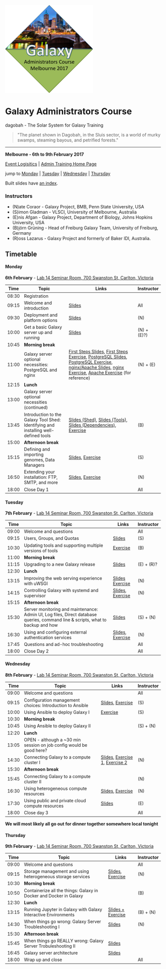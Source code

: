 ![gatc2017_logo.png](docs/shared-images/gatc2017_logo.png)

# Galaxy Administrators Course

dagobah - The Solar System for Galaxy Training
> "The planet shown in Dagobah, in the Sluis sector, is a world of murky swamps, steaming bayous, and petrified forests."

---
**Melbourne - 6th to 9th February 2017**

[Event Logisitics]() | [Admin Training Home Page]()

jump to [Monday](#monday) | [Tuesday](#tuesday) | [Wednesday](#wednesday) | [Thursday](#thursday)

Built slides have [an index](https://gvlproject.github.io/dagobah-training/).

### Instructors

* (N)ate Coraor - Galaxy Project, BMB, Penn State University, USA
* (S)imon Gladman - VLSCI, University of Melbourne, Australia
* (E)nis Afgan - Galaxy Project, Department of Biology, Johns Hopkins University, USA
* (B)jörn Grüning - Head of Freiburg Galaxy Team, University of Freiburg, Germany
* (R)oss Lazarus - Galaxy Project and formerly of Baker IDI, Australia.

## Timetable
#### Monday
**6th February** - [Lab 14 Seminar Room, 700 Swanston St, Carlton, Victoria](https://goo.gl/maps/FD2cdrFeDfG2)

| **Time** | **Topic** | **Links** | **Instructor** |
| -------- | --------- | --------- | ----------- |
| 08:30 | Registration |  |  |
| 09:15 | Welcome and introduction | [Slides](https://gvlproject.github.io/dagobah-training/00-intro/intro.html) | All |
| 09:30 | Deployment and platform options | [Slides](https://gvlproject.github.io/dagobah-training/01-deployment-platforms/choices.html) | (N) |
| 10:00 | Get a basic Galaxy server up and running | [Slides](https://gvlproject.github.io/dagobah-training/02-basic-server/get-galaxy.html) | (N) + (E)?) |
| 10:45 | **Morning break** | | |
| 11:00 | Galaxy server optional necessities: PostgreSQL and nginx | [First Steps Slides](https://gvlproject.github.io/dagobah-training/03-production-basics/production.html), [First Steps Exercise](sessions/03-production-basics/ex1-first-steps.md), [PostgreSQL Slides](https://gvlproject.github.io/dagobah-training/03-production-basics/databases.html), [PostgreSQL Exercise](sessions/03-production-basics/ex2-postgres.md),  [nginx/Apache Slides](https://gvlproject.github.io/dagobah-training/03-production-basics/webservers.html), [nginx Exercise](sessions/03-production-basics/ex3-nginx.md), [Apache Exercise](sessions/03-production-basics/ex4-apache.md) (for reference)| (N) + (E) |
| 12:15 | **Lunch** | | |
| 13:00 | Galaxy server optional necessities (continued)| | |
| 13:45 | Introduction to the Galaxy Tool Shed: Identifying and installing well-defined tools | [Slides (Shed)](https://gvlproject.github.io/dagobah-training/04-tool-shed/shed_intro.html), [Slides (Tools)](https://gvlproject.github.io/dagobah-training/04-tool-shed/tool_installation.html), [Slides (Dependencies)](https://gvlproject.github.io/dagobah-training/04-tool-shed/tool-dependencies.html), [Exercise](sessions/04-tool-shed/ex-tool-management.md)| (B) |
| 15:00 | **Afternoon break** | | |
| 15:15 | Defining and importing genomes, Data Managers | [Slides](https://gvlproject.github.io/dagobah-training/05-reference-genomes/reference_genomes.html), [Exercise](sessions/05-reference-genomes/ex1-reference-genomes.md) | (S) |
| 16:50 | Extending your installation: FTP, SMTP, and more | [Slides](https://gvlproject.github.io/dagobah-training/06-extending-installation/extending.html), [Exercise](sessions/06-extending-installation/ex1-proftpd.md) | (N) |
| 18:00 | Close Day 1 | | All |

#### Tuesday
**7th February** - [Lab 14 Seminar Room, 700 Swanston St, Carlton, Victoria](https://goo.gl/maps/FD2cdrFeDfG2)

| **Time** | **Topic** | **Links** | **Instructor** |
| -------- | --------- | --------- | ----------- |
| 09:00 | Welcome and questions |  | All |
| 09:15 | Users, Groups, and Quotas | [Slides](https://gvlproject.github.io/dagobah-training/07-users-groups-quotas/users-groups-quotas.html) | (S) |
| 10:30 | Updating tools and supporting multiple versions of tools | [Exercise](sessions/04-tool-shed/ex-tool-management.md) | (B) |
| 11:00 | **Morning break** | | |
| 11:15 | Upgrading to a new Galaxy release | [Slides](https://gvlproject.github.io/dagobah-training/09-upgrading-release/upgrading.html) | (E) + (R)? |
| 12:30 | **Lunch** | | |
| 13:15 | Improving the web serving experience with uWSGI | [Slides](https://gvlproject.github.io/dagobah-training/10-uwsgi/uwsgi.html) [Exercise](sessions/10-uwsgi/ex1-uwsgi.md) | (N) |
| 14:15 | Controlling Galaxy with systemd and supervisor | [Slides](https://gvlproject.github.io/dagobah-training/11-systemd-supervisor/systemd-supervisor.html), [Exercise](sessions/11-systemd-supervisor/ex1-supervisor.md) | (N) |
| 15:15 | **Afternoon break** | | |
| 15:30 | Server monitoring and maintenance: Admin UI, Log files, Direct database queries, command line & scripts, what to backup and how | [Slides](https://gvlproject.github.io/dagobah-training/12-monitoring-maintenance/monitoring-maintenance.html) | (S) + (N) |
| 16:30 | Using and configuring external authentication services | [Slides](https://gvlproject.github.io/dagobah-training/13-external-auth/external-auth.html), [Exercise](sessions/13-external-auth/ex1-pam-auth.md) | (N) |
| 17:45 | Questions and ad-hoc troubleshooting | | All |
| 18:00 | Close Day 2 | | All |

#### Wednesday
**8th February** - [Lab 14 Seminar Room, 700 Swanston St, Carlton, Victoria](https://goo.gl/maps/FD2cdrFeDfG2)

| **Time** | **Topic** | **Links** | **Instructor** |
| -------- | --------- | --------- | ----------- |
| 09:00 | Welcome and questions |  | All |
| 09:15 | Configuration management choices: Introduction to Ansible | [Slides](https://gvlproject.github.io/dagobah-training/14-ansible/ansible-introduction.html), [Exercise](sessions/14-ansible/ex1-intro-ansible.md) | (S) |
| 10:00 | Using Ansible to deploy Galaxy I |  [Exercise](sessions/14-ansible/ex2-galaxy-ansible.md)| (S) |
| 10:30 | **Morning break** | | |
| 10:45 | Using Ansible to deploy Galaxy II |  | (S) + (N) |
| 12:20 | **Lunch** | | |
| 13:05 | OPEN - although a ~30 min session on job config would be good here? | | | |
| 14:30 | Connecting Galaxy to a compute cluster I | [Slides](https://gvlproject.github.io/dagobah-training/005-compute-cluster/compute-cluster.html), [Exercise 1](sessions/005-compute-cluster/ex1-slurm.md), [Exercise 2](sessions/005-compute-cluster/ex2-advanced-job-configs.md) | (N)|
| 15:30 | **Afternoon break** | | |
| 15:45 | Connecting Galaxy to a compute cluster II |  | (N) |
| 16:30 | Using heterogeneous compute resources | [Slides](https://gvlproject.github.io/dagobah-training/005-compute-cluster/heterogeneous.html), [Exercise](sessions/005-compute-cluster/ex3-pulsar.md) | (N) |
| 17:30 | Using public and private cloud compute resources | [Slides](https://gvlproject.github.io/dagobah-training/006-clouds/clouds.html) | (E) |
| 18:00 | Close day 3 | | All |

**We will most likely all go out for dinner together somewhere local tonight**

#### Thursday
**9th February** - [Lab 14 Seminar Room, 700 Swanston St, Carlton, Victoria](https://goo.gl/maps/FD2cdrFeDfG2)

| **Time** | **Topic** | **Links** | **Instructor** |
| -------- | --------- | --------- | ----------- |
| 09:00 | Welcome and questions |  | All |
| 09:15 | Storage management and using heterogeneous storage services | [Slides](https://gvlproject.github.io/dagobah-training/007-storage/storage.html), [Exercise](sessions/007-storage-management/ex1-objectstore.md) | (N) |
| 10:30 | **Morning break** | | |
| 10:50 | Containerize all the things: Galaxy in Docker and Docker in Galaxy | | (B) |
| 12:30 | **Lunch** | | |
| 13:15 | Running Jupyter in Galaxy with Galaxy Interactive Environments | [Slides + Exercise](https://gist.github.com/natefoo/73bdcd9d467efd8d333ec15719e71108) | (B) + (N) |
| 14:30 | When things go wrong: Galaxy Server Troubleshooting I | [Slides](https://gvlproject.github.io/dagobah-training/11-basic-troubleshooting/basic-troubleshooting.html)| (N) |
| 15:30 | **Afternoon break** | | |
| 15:45 | When things go REALLY wrong: Galaxy Server Trobuleshooting II |  [Slides](https://gvlproject.github.io/dagobah-training/009-advanced-troubleshooting/troubleshooting.html#1) | |
| 16:45 | Galaxy server architecture | [Slides](https://gvlproject.github.io/dagobah-training/12-architecture/galaxy_architecture.html) | | 
| 18:00 | Wrap up and close | | All |
